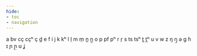 ```yaml
---
hide:
- toc
- navigation
---
```

a
bv
cç
cçʰ
ç
d̪
e
f
i
j
k
kʰ
l
l̤
m
m̤
n̪
n̪̤
o
p
pf
pʰ
r
r̤
s
ts
tsʰ
t̪
t̪ʰ
u
v
w
z
ŋ
ŋ̤
ə
ɡ
ɦ
ɪ
ɲ
ɲ̤
ʊ
ʝ
